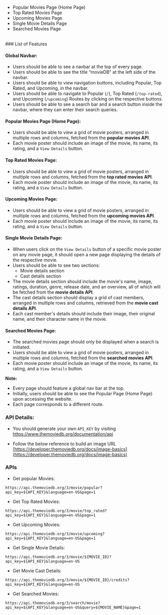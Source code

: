 
- Popular Movies Page (Home Page)
- Top Rated Movies Page
- Upcoming Movies Page
- Single Movie Details Page
- Searched Movies Page

<br/>
### List of Features

#### Global Navbar:

- Users should be able to see a navbar at the top of every page.
- Users should be able to see the title “movieDB” at the left side of the navbar.
- Users should be able to view navigation buttons, including Popular, Top Rated, and Upcoming, in the navbar.
- Users should be able to navigate to Popular (`/`), Top Rated (`/top-rated`), and Upcoming (`/upcoming`) Routes by clicking on the respective buttons.
- Users should be able to see a search bar and a search button inside the navbar, where they can enter their search queries.

#### Popular Movies Page (Home Page):

- Users should be able to view a grid of movie posters, arranged in multiple rows and columns, fetched from the **popular movies API**.
- Each movie poster should include an image of the movie, its name, its rating, and a `View Details` button.

#### Top Rated Movies Page:

- Users should be able to view a grid of movie posters, arranged in multiple rows and columns, fetched from the **top rated movies API**.
- Each movie poster should include an image of the movie, its name, its rating, and a `View Details` button.

#### Upcoming Movies Page:

- Users should be able to view a grid of movie posters, arranged in multiple rows and columns, fetched from the **upcoming movies API**.
- Each movie poster should include an image of the movie, its name, its rating, and a `View Details` button.

#### Single Movie Details Page:

- When users click on the `View Details` button of a specific movie poster on any movie page, it should open a new page displaying the details of the respective movie.
- Users should be able to see two sections:
  - Movie details section
  - Cast details section
- The movie details section should include the movie's name, image, ratings, duration, genre, release date, and an overview, all of which will be fetched from the **movie details API**.
- The cast details section should display a grid of cast members, arranged in multiple rows and columns, retrieved from the **movie cast details API**.
- Each cast member's details should include their image, their original name, and their character name in the movie.

#### Searched Movies Page:

- The searched movies page should only be displayed when a search is initiated.
- Users should be able to view a grid of movie posters, arranged in multiple rows and columns, fetched from the **searched movies API**.
- Each movie poster should include an image of the movie, its name, its rating, and a `View Details` button.

**Note:**

- Every page should feature a global nav bar at the top.
- Initially, users should be able to see the Popular Page (Home Page) upon accessing the website.
- Each page corresponds to a different route.


### API Details:

- You should generate your own `API_KEY` by visiting https://www.themoviedb.org/documentation/api

- Follow the below reference to build an image URL [https://developer.themoviedb.org/docs/image-basics](https://developer.themoviedb.org/docs/image-basics)

### APIs

- Get popular Movies:

```api
https://api.themoviedb.org/3/movie/popular?api_key=${API_KEY}&language=en-US&page=1
```

- Get Top Rated Movies:

```api
https://api.themoviedb.org/3/movie/top_rated?api_key=${API_KEY}&language=en-US&page=1
```

- Get Upcoming Movies:

```api
https://api.themoviedb.org/3/movie/upcoming?api_key=${API_KEY}&language=en-US&page=1
```

- Get Single Movie Details:

```api
https://api.themoviedb.org/3/movie/${MOVIE_ID}?api_key=${API_KEY}&language=en-US
```

- Get Movie Cast Details:

```api
https://api.themoviedb.org/3/movie/${MOVIE_ID}/credits?api_key=${API_KEY}&language=en-US
```

- Get Searched Movies:

```api
https://api.themoviedb.org/3/search/movie?api_key=${API_KEY}&language=en-US&query=${MOVIE_NAME}&page=1
```






